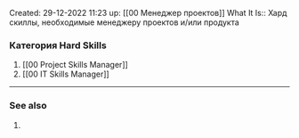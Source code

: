Created: 29-12-2022 11:23
up: [[00 Менеджер проектов]]
What It Is:: Хард скиллы, необходимые менеджеру проектов и/или продукта

### Категория Hard Skills
1. [[00 Project Skills Manager]]
2. [[00 IT Skills Manager]]
__________
### See also
1. 